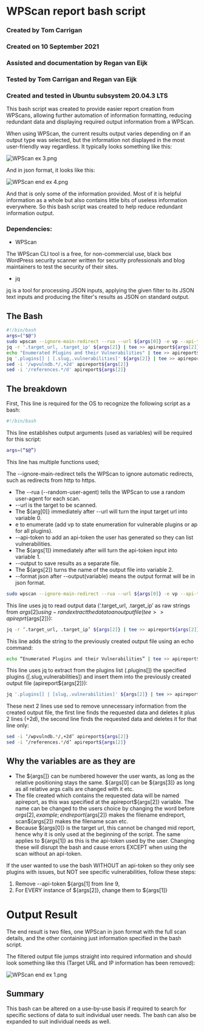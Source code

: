 # WPScan report bash script

### Created by Tom Carrigan

### Created on 10 September 2021

### Assisted and documentation by Regan van Eijk

### Tested by Tom Carrigan and Regan van Eijk

### Created and tested in Ubuntu subsystem 20.04.3 LTS

This bash script was created to provide easier report creation from WPScans, allowing further automation of information formatting, reducing redundant data and displaying required output information from a WPScan.

When using WPScan, the current results output varies depending on if an output type was selected, but the information not displayed in the most user-friendly way regardless. It typically looks something like this:

![WPScan ex 3.png](WPScan%20report%20bash%20script%20bf9474cb566140fd82db63e0b27b0d0c/WPScan_ex_3.png)

And in json format, it looks like this:

![WPScan end ex 4.png](WPScan%20report%20bash%20script%20bf9474cb566140fd82db63e0b27b0d0c/WPScan_end_ex_4.png)

And that is only some of the information provided. Most of it is helpful information as a whole but also contains little bits of useless information everywhere. So this bash script was created to help reduce redundant information output.

### Dependencies:

- WPScan

The WPScan CLI tool is a free, for non-commercial use, black box WordPress security scanner written for security professionals and blog maintainers to test the security of their sites.

- jq

jq is a tool for processing JSON inputs, applying the given filter to its JSON text inputs and producing the filter's results as JSON on standard output.

## The Bash

```bash
#!/bin/bash
args=("$@")
sudo wpscan --ignore-main-redirect --rua --url ${args[0]} -e vp --api-token ${args[1]} --output ${args[2]} --format json
jq -r '.target_url, .target_ip' ${args[2]} | tee >> apireport${args[2]}
echo "Enumerated Plugins and their Vulnerabilities" | tee >> apireport${args[2]}
jq '.plugins[] | [.slug,.vulnerabilities]' ${args[2]} | tee >> apireport${args[2]}
sed -i '/wpvulndb.*/,+2d' apireport${args[2]}
sed -i '/references.*/d' apireport${args[2]}
```

## The breakdown

First, This line is required for the OS to recognize the following script as a bash:

```bash
#!/bin/bash
```

This line establishes output arguments (used as variables) will be required for this script:

```bash
args=(“$@”)
```

This line has multiple functions used;

The --ignore-main-redirect tells the WPScan to ignore automatic redirects, such as redirects from http to https.

- The --rua (--random-user-agent) tells the WPScan to use a random user-agent for each scan.
- --url is the target to be scanned.
- The ${arg[0]} immediately after --url will turn the input target url into variable 0.
- e to enumerate (add vp to state enumeration for vulnerable plugins or ap for all plugins).
- --api-token to add an api-token the user has generated so they can list vulnerabilities.
- The ${args[1]} immediately after will turn the api-token input into variable 1.
- --output to save results as a separate file.
- The ${args[2]} turns the name of the output file into variable 2.
- --format json after --output(variable) means the output format will be in json format.

```bash
sudo wpscan --ignore-main-redirect --rua --url ${args[0]} -e vp --api-token ${args[1]} --output ${args[2]} --format json
```

This line uses jq to read output data (‘.target_url, .target_ip’ as raw strings from ${args[2]} using -r and extract the data to an output file (tee >> apireprt${args[2]}):

```bash
jq -r ‘.target_url, .target_ip’ ${args[2]} | tee >> apireport${args[2]}
```

This line adds the string to the previously created output file using an echo command:

```bash
echo “Enumerated Plugins and their Vulnerabilities” | tee >> apireport${args[2]}
```

This line uses jq to extract from the plugins list (.plugins[]) the specified plugins ([.slug,vulnerabilities]) and insert them into the previously created output file (apireport${args[2]}):

```bash
jq '.plugins[] | [slug,.vulnerabilities]' ${args[2]} | tee >> apireport${args[2]}
```

These next 2 lines use sed to remove unnecessary information from the created output file, the first line finds the requested data and deletes it plus 2 lines (+2d), the second line finds the requested data and deletes it for that line only:

```bash
sed -i ‘/wpvulndb.*/,+2d’ apireport${args[2]}
sed -i ‘/references.*/d’ apireport${args[2]}
```

## Why the variables are as they are

- The ${args[]} can be numbered however the user wants, as long as the relative positioning stays the same. ${args[0] can be ${args[3]} as long as all relative args calls are changed with it etc.
- The file created which contains the requested data will be named apireport, as this was specified at the apireport${args[2]} variable. The name can be changed to the users choice by changing the word before ${args[2]}, example; endreport${args[2]} makes the filename endreport, scan${args[2]} makes the filename scan etc.
- Because ${args[0]} is the target url, this cannot be changed mid report, hence why it is only used at the beginning of the script. The same applies to ${args[1]} as this is the api-token used by the user. Changing these will disrupt the bash and cause errors EXCEPT when using the scan without an api-token.

If the user wanted to use the bash WITHOUT an api-token so they only see plugins with issues, but NOT see specific vulnerabilities, follow these steps:

1. Remove --api-token ${args[1] from line 9,
2. For EVERY instance of ${args[2]}, change them to ${args[1]}

# Output Result

The end result is two files, one WPScan in json format with the full scan details, and the other containing just information specified in the bash script. 

The filtered output file jumps straight into required information and should look something like this (Target URL and IP information has been removed):

![WPScan end ex 1.png](WPScan%20report%20bash%20script%20bf9474cb566140fd82db63e0b27b0d0c/WPScan_end_ex_1.png)

## Summary

This bash can be altered on a use-by-use basis if required to search for specific sections of data to suit individual user needs. The bash can also be expanded to suit individual needs as well.